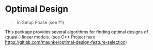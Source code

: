 # Optimal Design

> In Setup Phase (see #1)

This package provides several algorithms for finding optimal designs of (quasi-) linear models. (see C++ Project here https://gitlab.com/maunke/optimal-design-feature-selection)


